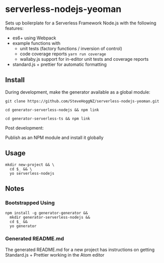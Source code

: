 # serverless-nodejs-yeoman

Sets up boilerplate for a Serverless Framework Node.js with the following features:

* es6+ using Webpack
* example functions with
  * unit tests (factory functions / inversion of control)
  * code coverage reports `yarn run coverage`
  * wallaby.js support for in-editor unit tests and coverage reports
* standard.js + prettier for automatic formatting

## Install

During development, make the generator available as a global module:

```
git clone https://github.com/SteveHoggNZ/serverless-nodejs-yeoman.git
```

`cd generator-serverless-nodejs && npm link`

`cd generator-serverless-ts && npm link`

Post development:

Publish as an NPM module and install it globally

## Usage

```
mkdir new-project && \
  cd $_ && \
  yo serverless-nodejs
```

## Notes

### Bootstrapped Using

```
npm install -g generator-generator &&
  mkdir generator-serverless-nodejs &&
  cd $_ &&
  yo generator
```

### Generated README.md

The generated README.md for a new project has instructions on getting Standard.js + Prettier working in the Atom editor
